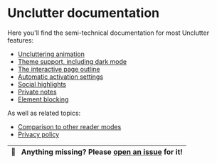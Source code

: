 # Unclutter documentation

Here you'll find the semi-technical documentation for most Unclutter features:

-   [Uncluttering animation](animation.md)
-   [Theme support, including dark mode](theme.md)
-   [The interactive page outline](outline.md)
-   [Automatic activation settings](article-detection.md)
-   [Social highlights](social-highlights.md)
-   [Private notes](annotations.md)
-   [Element blocking](element-blocking.md)

As well as related topics:

-   [Comparison to other reader modes](comparison.md)
-   [Privacy policy](metrics.md)

| 🐛     **Anything missing? Please [open an issue](https://github.com/lindylearn/unclutter/issues/new) for it!** |
| --------------------------------------------------------------------------------------------------------------- |
